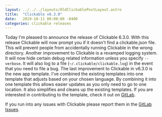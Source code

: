 ```yaml
---
layout: ../../../layouts/OldClickablePostLayout.astro
title:  "Clickable v6.3.0"
date:   2019-10-11 00:08:00 -0400
categories: clickable releases
---
```


Today I'm pleased to announce the release of Clickable 6.3.0. With this release
Clickable will now prompt you if it doesn't find a clickable.json file. This will
prevent people from accidentally running Clickable in the wrong directory. Another
improvement to Clickable is a revamped logging system. It will now hide certain
debug related information unless you specify `--verbose`. It will also log to
a file (`~/.clickable/clickable.log`) in the event that you need to file a bug.
The last improvement to Clickable in v6.3.0 is the new app template.
I've combined the existing templates into one template that adjusts based on
your chosen language. By combining it into one template this allows easier updates
as you only need to go to one location. It also simplifies and cleans up the
existing templates. If you are interested in contributing to the template,
check it out on [GitLab](https://gitlab.com/clickable/ut-app-meta-template).

If you run into any issues with Clickable please report them in the
[GitLab Issues](https://gitlab.com/clickable/clickable/issues).
